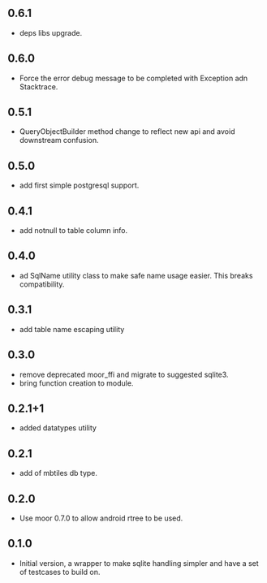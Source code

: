 ## 0.6.1

- deps libs upgrade.

## 0.6.0

- Force the error debug message to be completed with Exception adn Stacktrace.

## 0.5.1

- QueryObjectBuilder method change to reflect new api and avoid downstream confusion.

## 0.5.0

- add first simple postgresql support.

## 0.4.1

- add notnull to table column info.

## 0.4.0

- ad SqlName utility class to make safe name usage easier. This breaks compatibility.

## 0.3.1

- add table name escaping utility

## 0.3.0

- remove deprecated moor_ffi and migrate to suggested sqlite3.
- bring function creation to module.

## 0.2.1+1

- added datatypes utility

## 0.2.1

- add of mbtiles db type.

## 0.2.0

- Use moor 0.7.0 to allow android rtree to be used.

## 0.1.0

- Initial version, a wrapper to make sqlite handling simpler and have a set of testcases to build on.
